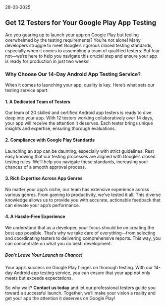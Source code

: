 28-03-2025
## Get 12 Testers for Your Google Play App Testing
Are you gearing up to launch your app on Google Play but feeling overwhelmed by the testing requirements? You’re not alone! Many developers struggle to meet Google’s rigorous closed testing standards, especially when it comes to assembling a team of qualified testers. But fear not—we’re here to help you navigate this crucial step and ensure your app is ready for production in just two weeks!

### Why Choose Our 14-Day Android App Testing Service?

When it comes to launching your app, quality is key. Here’s what sets our testing service apart:

#### 1. **A Dedicated Team of Testers**
Our team of 20 skilled and certified Android app testers is ready to dive deep into your app. With 12 testers working collaboratively over 14 days, your app will receive the attention it deserves. Each tester brings unique insights and expertise, ensuring thorough evaluations.

#### 2. **Compliance with Google Play Standards**
Launching an app can be daunting, especially with strict guidelines. Rest easy knowing that our testing processes are aligned with Google’s closed testing rules. We’ll help you navigate these standards, increasing your chances of a smooth approval process.

#### 3. **Rich Expertise Across App Genres**
No matter your app’s niche, our team has extensive experience across various genres. From gaming to productivity, we’ve tested it all. This diverse knowledge allows us to provide you with accurate, actionable feedback that can elevate your app’s performance.

#### 4. **A Hassle-Free Experience**
We understand that as a developer, your focus should be on creating the best app possible. That’s why we take care of everything—from selecting and coordinating testers to delivering comprehensive reports. This way, you can concentrate on what you do best: development.

##### Don’t Leave Your Launch to Chance!

Your app’s success on Google Play hinges on thorough testing. With our 14-day Android app testing service, you can ensure that your app not only meets but exceeds expectations. 

So why wait? **Contact us today** and let our professional testers guide you toward a successful launch. Together, we’ll make your vision a reality and get your app the attention it deserves on Google Play!